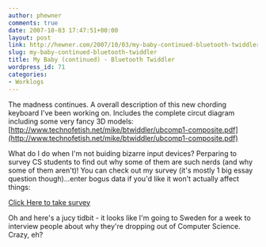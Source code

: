 ```yaml
---
author: phewner
comments: true
date: 2007-10-03 17:47:51+00:00
layout: post
link: http://hewner.com/2007/10/03/my-baby-continued-bluetooth-twiddler/
slug: my-baby-continued-bluetooth-twiddler
title: My Baby (continued) - Bluetooth Twiddler
wordpress_id: 71
categories:
- Worklogs
---
```


The madness continues.  A overall description of this new chording keyboard I've been working on.  Includes the complete circut diagram including some very fancy 3D models:  [http://www.technofetish.net/mike/btwiddler/ubcomp1-composite.pdf](http://www.technofetish.net/mike/btwiddler/ubcomp1-composite.pdf)

What do I do when I'm not buiding bizarre input devices?  Perparing to survey CS students to find out why some of them are such nerds (and why some of them aren't)!  You can check out my survey (it's mostly 1 big essay question though)...enter bogus data if you'd like it won't actually affect things:

[Click Here to take survey](http://www.surveymonkey.com/s.aspx?sm=JMcRlQ9L6_2bjIQ59IW6r5gg_3d_3d)

Oh and here's a jucy tidbit - it looks like I'm going to Sweden for a week to interview people about why they're dropping out of Computer Science.  Crazy, eh?
